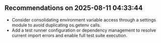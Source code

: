 ## Recommendations on 2025-08-11 04:33:44
- Consider consolidating environment variable access through a settings module to avoid duplicating os.getenv calls.
- Add a test runner configuration or dependency management to resolve current import errors and enable full test suite execution.
